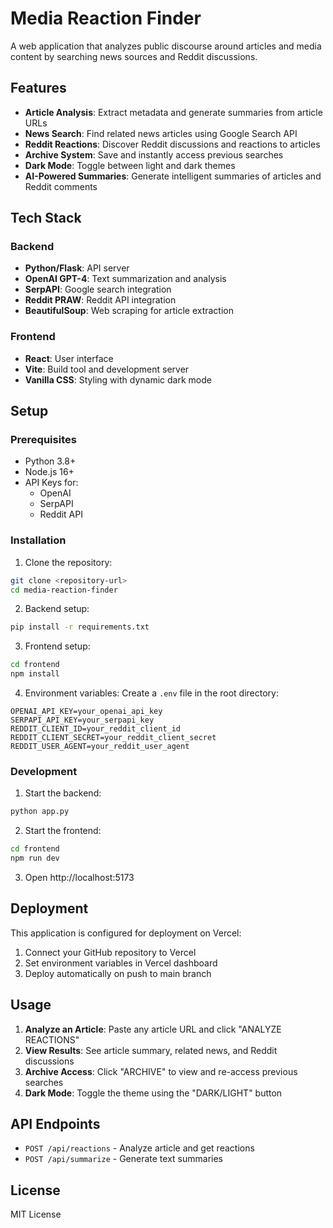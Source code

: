 # Media Reaction Finder

A web application that analyzes public discourse around articles and media content by searching news sources and Reddit discussions.

## Features

- **Article Analysis**: Extract metadata and generate summaries from article URLs
- **News Search**: Find related news articles using Google Search API
- **Reddit Reactions**: Discover Reddit discussions and reactions to articles
- **Archive System**: Save and instantly access previous searches
- **Dark Mode**: Toggle between light and dark themes
- **AI-Powered Summaries**: Generate intelligent summaries of articles and Reddit comments

## Tech Stack

### Backend
- **Python/Flask**: API server
- **OpenAI GPT-4**: Text summarization and analysis
- **SerpAPI**: Google search integration
- **Reddit PRAW**: Reddit API integration
- **BeautifulSoup**: Web scraping for article extraction

### Frontend
- **React**: User interface
- **Vite**: Build tool and development server
- **Vanilla CSS**: Styling with dynamic dark mode

## Setup

### Prerequisites
- Python 3.8+
- Node.js 16+
- API Keys for:
  - OpenAI
  - SerpAPI
  - Reddit API

### Installation

1. Clone the repository:
```bash
git clone <repository-url>
cd media-reaction-finder
```

2. Backend setup:
```bash
pip install -r requirements.txt
```

3. Frontend setup:
```bash
cd frontend
npm install
```

4. Environment variables:
Create a `.env` file in the root directory:
```env
OPENAI_API_KEY=your_openai_api_key
SERPAPI_API_KEY=your_serpapi_key
REDDIT_CLIENT_ID=your_reddit_client_id
REDDIT_CLIENT_SECRET=your_reddit_client_secret
REDDIT_USER_AGENT=your_reddit_user_agent
```

### Development

1. Start the backend:
```bash
python app.py
```

2. Start the frontend:
```bash
cd frontend
npm run dev
```

3. Open http://localhost:5173

## Deployment

This application is configured for deployment on Vercel:

1. Connect your GitHub repository to Vercel
2. Set environment variables in Vercel dashboard
3. Deploy automatically on push to main branch

## Usage

1. **Analyze an Article**: Paste any article URL and click "ANALYZE REACTIONS"
2. **View Results**: See article summary, related news, and Reddit discussions
3. **Archive Access**: Click "ARCHIVE" to view and re-access previous searches
4. **Dark Mode**: Toggle the theme using the "DARK/LIGHT" button

## API Endpoints

- `POST /api/reactions` - Analyze article and get reactions
- `POST /api/summarize` - Generate text summaries

## License

MIT License